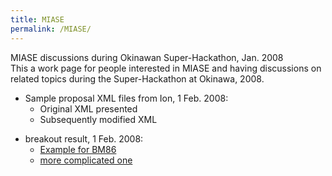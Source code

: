 ```yaml
---
title: MIASE
permalink: /MIASE/
---
```


<div class="superhead2">
MIASE discussions during Okinawan
Super-Hackathon, Jan. 2008

</div>
This a work page for people interested in MIASE and having discussions on related topics during the Super-Hackathon at Okinawa, 2008.

-   Sample proposal XML files from Ion, 1 Feb. 2008:
    -   Original XML presented
    -   Subsequently modified XML

<!-- -->

-   breakout result, 1 Feb. 2008:
    -   [Example for BM86](http://sys-bio.org/fbergman/MiaseBrainStorm_Biomodel8.xml)
    -   [more complicated one](http://sys-bio.org/fbergman/MiaseBrainStorm_simplified.xml)
